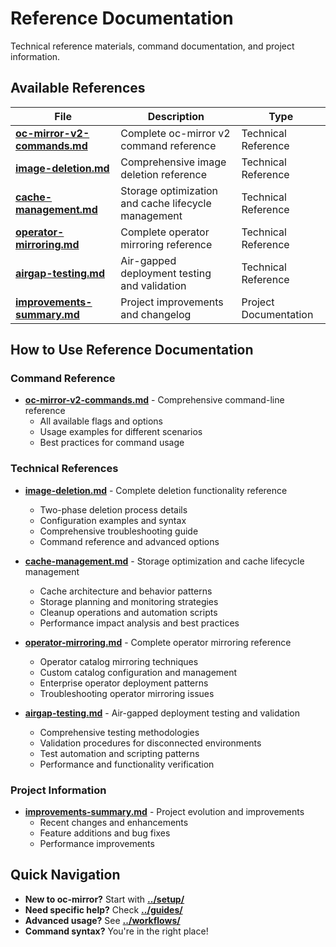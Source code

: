# Reference Documentation

Technical reference materials, command documentation, and project information.

## Available References

| File | Description | Type |
|------|-------------|------|
| **[oc-mirror-v2-commands.md](oc-mirror-v2-commands.md)** | Complete oc-mirror v2 command reference | Technical Reference |
| **[image-deletion.md](image-deletion.md)** | Comprehensive image deletion reference | Technical Reference |
| **[cache-management.md](cache-management.md)** | Storage optimization and cache lifecycle management | Technical Reference |
| **[operator-mirroring.md](operator-mirroring.md)** | Complete operator mirroring reference | Technical Reference |
| **[airgap-testing.md](airgap-testing.md)** | Air-gapped deployment testing and validation | Technical Reference |
| **[improvements-summary.md](improvements-summary.md)** | Project improvements and changelog | Project Documentation |

## How to Use Reference Documentation

### **Command Reference**
- **[oc-mirror-v2-commands.md](oc-mirror-v2-commands.md)** - Comprehensive command-line reference
  - All available flags and options
  - Usage examples for different scenarios
  - Best practices for command usage

### **Technical References**
- **[image-deletion.md](image-deletion.md)** - Complete deletion functionality reference
  - Two-phase deletion process details
  - Configuration examples and syntax
  - Comprehensive troubleshooting guide
  - Command reference and advanced options

- **[cache-management.md](cache-management.md)** - Storage optimization and cache lifecycle management
  - Cache architecture and behavior patterns
  - Storage planning and monitoring strategies
  - Cleanup operations and automation scripts
  - Performance impact analysis and best practices

- **[operator-mirroring.md](operator-mirroring.md)** - Complete operator mirroring reference
  - Operator catalog mirroring techniques
  - Custom catalog configuration and management
  - Enterprise operator deployment patterns
  - Troubleshooting operator mirroring issues

- **[airgap-testing.md](airgap-testing.md)** - Air-gapped deployment testing and validation
  - Comprehensive testing methodologies
  - Validation procedures for disconnected environments
  - Test automation and scripting patterns
  - Performance and functionality verification

### **Project Information**
- **[improvements-summary.md](improvements-summary.md)** - Project evolution and improvements
  - Recent changes and enhancements
  - Feature additions and bug fixes
  - Performance improvements

## Quick Navigation

- **New to oc-mirror?** Start with **[../setup/](../setup/)**
- **Need specific help?** Check **[../guides/](../guides/)**
- **Advanced usage?** See **[../workflows/](../workflows/)**
- **Command syntax?** You're in the right place!